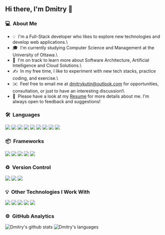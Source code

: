 ## Hi there, I'm Dmitry 👋

### 💻 &nbsp;About Me

 - 💡 &nbsp;I'm a Full-Stack developer who likes to explore new technologies and develop web applications.\
 - 🎓 &nbsp;I'm currently studying Computer Science and Management at the University of Ottawa.\
 - 🌱 &nbsp;I'm on track to learn more about Software Architecture, Artificial Intelligence and Cloud Solutions.\
 - ✍️ &nbsp;In my free time, I like to experiment with new tech stacks, practice coding, and exercise.\
 - ✉️ &nbsp;Feel free to email me at dmitrykutin@outlook.com for opportunities, consultation, or just to have an interesting discussion!\
 - 📄 &nbsp;Please have a look at my [Resume](https://drive.google.com/file/d/1gH4VsHFDbIUX-FTjeH4R93vIfQrLs7i6/view) for more details about me. I'm always open to feedback and suggestions!

### 🛠 &nbsp;Languages
![](https://img.shields.io/badge/node.js%20-%2343853D.svg?&style=for-the-badge&logo=node.js&logoColor=white) ![](https://img.shields.io/badge/javascript%20-%23323330.svg?&style=for-the-badge&logo=javascript&logoColor=%23F7DF1E) ![](https://img.shields.io/badge/html5%20-%23E34F26.svg?&style=for-the-badge&logo=html5&logoColor=white) ![](https://img.shields.io/badge/css3%20-%231572B6.svg?&style=for-the-badge&logo=css3&logoColor=white) ![](https://img.shields.io/badge/php-%23777BB4.svg?&style=for-the-badge&logo=php&logoColor=white) ![](https://img.shields.io/badge/java-%23ED8B00.svg?&style=for-the-badge&logo=java&logoColor=white) ![](https://img.shields.io/badge/c%20-%2300599C.svg?&style=for-the-badge&logo=c&logoColor=white) ![](https://img.shields.io/badge/shell_script%20-%23121011.svg?&style=for-the-badge&logo=gnu-bash&logoColor=white) ![](https://img.shields.io/badge/markdown-%23000000.svg?&style=for-the-badge&logo=markdown&logoColor=white)

### 📦 &nbsp;Frameworks
![](https://img.shields.io/badge/express.js%20-%23404d59.svg?&style=for-the-badge) ![](https://img.shields.io/badge/react%20-%2320232a.svg?&style=for-the-badge&logo=react&logoColor=%2361DAFB) ![](https://img.shields.io/badge/jquery%20-%230769AD.svg?&style=for-the-badge&logo=jquery&logoColor=white) ![](https://img.shields.io/badge/laravel%20-%23FF2D20.svg?&style=for-the-badge&logo=laravel&logoColor=white) ![](https://img.shields.io/badge/SASS%20-hotpink.svg?&style=for-the-badge&logo=SASS&logoColor=white)

### ♻️ &nbsp;Version Control
![](https://img.shields.io/badge/git%20-%23F05033.svg?&style=for-the-badge&logo=git&logoColor=white) ![](https://img.shields.io/badge/gitlab%20-%23181717.svg?&style=for-the-badge&logo=gitlab&logoColor=white) ![](https://img.shields.io/badge/github%20-%23121011.svg?&style=for-the-badge&logo=github&logoColor=white)

### 💡 &nbsp;Other Technologies I Work With
![](https://img.shields.io/badge/docker%20-%230db7ed.svg?&style=for-the-badge&logo=docker&logoColor=white) ![](https://img.shields.io/badge/kubernetes%20-%23326ce5.svg?&style=for-the-badge&logo=kubernetes&logoColor=white) ![](https://img.shields.io/badge/Google%20Cloud%20-%234285F4.svg?&style=for-the-badge&logo=google-cloud&logoColor=white) ![](https://img.shields.io/badge/mysql-%2300f.svg?&style=for-the-badge&logo=mysql&logoColor=white) ![](https://img.shields.io/badge/MongoDB-%234ea94b.svg?&style=for-the-badge&logo=mongodb&logoColor=white)

### ⚙️ &nbsp;GitHub Analytics
![Dmitry's github stats](https://github-readme-stats.vercel.app/api?username=dkutin&show_icons=true&include_all_commits=true&count_private=true&hide=contribs) ![Dmitry's languages](https://github-readme-stats.vercel.app/api/top-langs/?username=dkutin&layout=compact)


<!--
**dkutin/dkutin** is a ✨ _special_ ✨ repository because its `README.md` (this file) appears on your GitHub profile.

Here are some ideas to get you started:

- 🔭 I’m currently working on ...
- 🌱 I’m currently learning ...
- 👯 I’m looking to collaborate on ...
- 🤔 I’m looking for help with ...
- 💬 Ask me about ...
- 📫 How to reach me: ...
- 😄 Pronouns: ...
- ⚡ Fun fact: ...
-->
